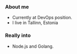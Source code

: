 ### About me

* Currently at DevOps position. 
* I live in Tallinn, Estonia

### Really into 

* Node.js and Golang.
